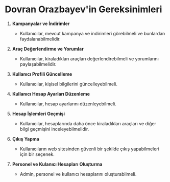 # Dovran Orazbayev'in Gereksinimleri

1. **Kampanyalar ve İndirimler**
   - Kullanıcılar, mevcut kampanya ve indirimleri görebilmeli ve bunlardan faydalanabilmelidir.

2. **Araç Değerlendirme ve Yorumlar**
    - Kullanıcılar, kiraladıkları araçları değerlendirebilmeli ve yorumlarını paylaşabilmelidir.

3. **Kullanıcı Profili Güncelleme**
    - Kullanıcılar, kişisel bilgilerini güncelleyebilmeli.

4. **Kullanıcı Hesap Ayarları Düzenleme**
    - Kullanıcılar, hesap ayarlarını düzenleyebilmeli.

5. **Hesap İşlemleri Geçmişi**
    - Kullanıcılar, hesaplarında daha önce kiraladıkları araçları ve diğer bilgi geçmişini inceleyebilmelidir.

6. **Çıkış Yapma**
    - Kullanıcıların web sitesinden güvenli bir şekilde çıkış yapabilmeleri için bir seçenek.

7. **Personel ve Kulanıcı Hesapları Oluşturma**
    - Admin, personel ve kullanıcı hesaplarını oluşturabilmeli.
